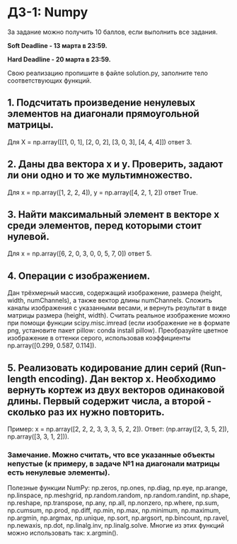 # ДЗ-1: Numpy

За задание можно получить 10 баллов, если выполнить все задания.

**Soft Deadline - 13 марта в 23:59.**

**Hard Deadline - 20 марта в 23:59.**


Свою реализацию пропишите в файле solution.py, заполните тело соответствующих функций.

## 1. Подсчитать произведение ненулевых элементов на диагонали прямоугольной матрицы. 
Для X = np.array([[1, 0, 1], [2, 0, 2], [3, 0, 3], [4, 4, 4]]) ответ 3.

## 2. Даны два вектора x и y. Проверить, задают ли они одно и то же мультимножество. 
Для x = np.array([1, 2, 2, 4]), y = np.array([4, 2, 1, 2]) ответ True.

## 3. Найти максимальный элемент в векторе x среди элементов, перед которыми стоит нулевой. 
Для x = np.array([6, 2, 0, 3, 0, 0, 5, 7, 0]) ответ 5.

## 4. Операции с изображением.
Дан трёхмерный массив, содержащий изображение, размера (height, width, numChannels), а также вектор длины numChannels. Сложить каналы изображения с указанными весами, и вернуть результат в виде матрицы размера (height, width). Считать реальное изображение можно при помощи функции scipy.misc.imread (если изображение не в формате png, установите пакет pillow: conda install pillow). Преобразуйте цветное изображение в оттенки серого, использовав коэффициенты np.array([0.299, 0.587, 0.114]).

## 5. Реализовать кодирование длин серий (Run-length encoding). Дан вектор x. Необходимо вернуть кортеж из двух векторов одинаковой длины. Первый содержит числа, а второй - сколько раз их нужно повторить. 
Пример: x = np.array([2, 2, 2, 3, 3, 3, 5, 2, 2]). Ответ: (np.array([2, 3, 5, 2]), np.array([3, 3, 1, 2])).

### Замечание. Можно считать, что все указанные объекты непустые (к примеру, в задаче №1 на диагонали матрицы есть ненулевые элементы).
Полезные функции NumPy: np.zeros, np.ones, np.diag, np.eye, np.arange, np.linspace, np.meshgrid,
np.random.random, np.random.randint, np.shape, np.reshape, np.transpose, np.any, np.all, np.nonzero, np.where,
np.sum, np.cumsum, np.prod, np.diff, np.min, np.max, np.minimum, np.maximum, np.argmin, np.argmax, np.unique,
np.sort, np.argsort, np.bincount, np.ravel, np.newaxis, np.dot, np.linalg.inv, np.linalg.solve.
Многие из этих функций можно использовать так: x.argmin().